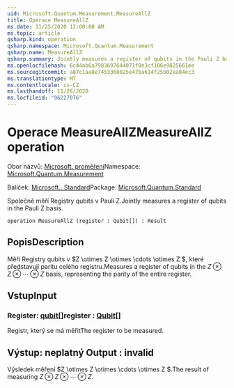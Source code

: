 ```yaml
---
uid: Microsoft.Quantum.Measurement.MeasureAllZ
title: Operace MeasureAllZ
ms.date: 11/25/2020 12:00:00 AM
ms.topic: article
qsharp.kind: operation
qsharp.namespace: Microsoft.Quantum.Measurement
qsharp.name: MeasureAllZ
qsharp.summary: Jointly measures a register of qubits in the Pauli Z basis.
ms.openlocfilehash: 6c44ab6a7983697644071f0e3cf106e9825661ee
ms.sourcegitcommit: a87c1aa8e7453360025e47ba614f25b02ea84ec3
ms.translationtype: MT
ms.contentlocale: cs-CZ
ms.lasthandoff: 11/26/2020
ms.locfileid: "96227076"
---
```

# <a name="measureallz-operation"></a><span data-ttu-id="4e501-102">Operace MeasureAllZ</span><span class="sxs-lookup"><span data-stu-id="4e501-102">MeasureAllZ operation</span></span>

<span data-ttu-id="4e501-103">Obor názvů: [Microsoft. proměření](xref:Microsoft.Quantum.Measurement)</span><span class="sxs-lookup"><span data-stu-id="4e501-103">Namespace: [Microsoft.Quantum.Measurement](xref:Microsoft.Quantum.Measurement)</span></span>

<span data-ttu-id="4e501-104">Balíček: [Microsoft.. Standard](https://nuget.org/packages/Microsoft.Quantum.Standard)</span><span class="sxs-lookup"><span data-stu-id="4e501-104">Package: [Microsoft.Quantum.Standard](https://nuget.org/packages/Microsoft.Quantum.Standard)</span></span>


<span data-ttu-id="4e501-105">Společně měří Registry qubits v Pauli Z.</span><span class="sxs-lookup"><span data-stu-id="4e501-105">Jointly measures a register of qubits in the Pauli Z basis.</span></span>

```qsharp
operation MeasureAllZ (register : Qubit[]) : Result
```


## <a name="description"></a><span data-ttu-id="4e501-106">Popis</span><span class="sxs-lookup"><span data-stu-id="4e501-106">Description</span></span>

<span data-ttu-id="4e501-107">Měří Registry qubits v $Z \otimes Z \otimes \cdots \otimes Z $, které představují paritu celého registru.</span><span class="sxs-lookup"><span data-stu-id="4e501-107">Measures a register of qubits in the $Z \otimes Z \otimes \cdots \otimes Z$ basis, representing the parity of the entire register.</span></span>

## <a name="input"></a><span data-ttu-id="4e501-108">Vstup</span><span class="sxs-lookup"><span data-stu-id="4e501-108">Input</span></span>

### <a name="register--qubit"></a><span data-ttu-id="4e501-109">Register: [qubit](xref:microsoft.quantum.lang-ref.qubit)[]</span><span class="sxs-lookup"><span data-stu-id="4e501-109">register : [Qubit](xref:microsoft.quantum.lang-ref.qubit)[]</span></span>

<span data-ttu-id="4e501-110">Registr, který se má měřit</span><span class="sxs-lookup"><span data-stu-id="4e501-110">The register to be measured.</span></span>



## <a name="output--__invalidresult__"></a><span data-ttu-id="4e501-111">Výstup: __neplatný <Result>__</span><span class="sxs-lookup"><span data-stu-id="4e501-111">Output : __invalid<Result>__</span></span>

<span data-ttu-id="4e501-112">Výsledek měření $Z \otimes Z \otimes \cdots \otimes Z $.</span><span class="sxs-lookup"><span data-stu-id="4e501-112">The result of measuring $Z \otimes Z \otimes \cdots \otimes Z$.</span></span>